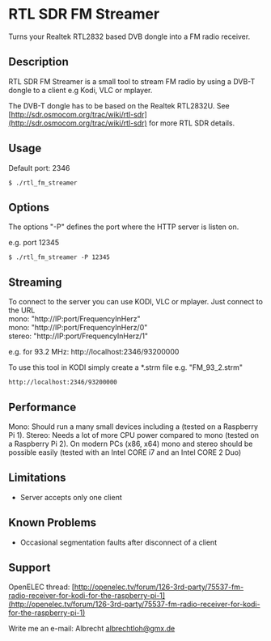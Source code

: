 RTL SDR FM Streamer
===================
Turns your Realtek RTL2832 based DVB dongle into a FM radio receiver.

Description
-----------
RTL SDR FM Streamer is a small tool to stream FM radio by using a DVB-T dongle to a client e.g Kodi, VLC or mplayer.

The DVB-T dongle has to be based on the Realtek RTL2832U.
See [http://sdr.osmocom.org/trac/wiki/rtl-sdr](http://sdr.osmocom.org/trac/wiki/rtl-sdr) for more RTL SDR details.

Usage
-----
Default port: 2346

    $ ./rtl_fm_streamer

Options
-------
The options "-P" defines the port where the HTTP server is listen on.

e.g. port 12345

    $ ./rtl_fm_streamer -P 12345

Streaming
---------
To connect to the server you can use KODI, VLC or mplayer. Just connect to the URL  
mono: "http://IP:port/FrequencyInHerz"  
mono: "http://IP:port/FrequencyInHerz/0"  
stereo: "http://IP:port/FrequencyInHerz/1"

e.g. for 93.2 MHz: http://localhost:2346/93200000

To use this tool in KODI simply create a *.strm file e.g. "FM\_93_2.strm"
 
    http://localhost:2346/93200000

Performance
--------------
Mono: Should run a many small devices including a (tested on a Raspberry Pi 1).
Stereo: Needs a lot of more CPU power compared to mono (tested on a Raspberry Pi 2).
On modern PCs (x86, x64) mono and stereo should be possible easily (tested with an Intel CORE i7 and an Intel CORE 2 Duo)

Limitations
--------------
- Server accepts only one client

Known Problems
--------------
- Occasional segmentation faults after disconnect of a client

Support
-------
OpenELEC thread: [http://openelec.tv/forum/126-3rd-party/75537-fm-radio-receiver-for-kodi-for-the-raspberry-pi-1](http://openelec.tv/forum/126-3rd-party/75537-fm-radio-receiver-for-kodi-for-the-raspberry-pi-1)

Write me an e-mail: Albrecht <albrechtloh@gmx.de>
